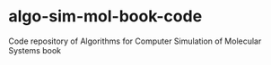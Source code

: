 # algo-sim-mol-book-code
Code repository of Algorithms for Computer Simulation of Molecular Systems book 
